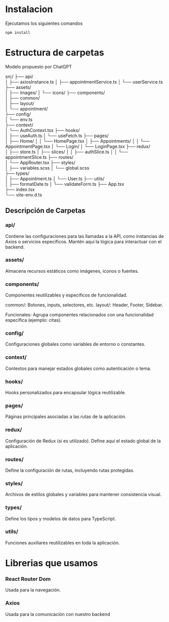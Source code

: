 # Instalacion

Ejecutamos los siguientes comandos

```shell
npm install
```

# Estructura de carpetas

Modelo propuesto por ChatGPT

src/
├── api/               
│   ├── axiosInstance.ts
│   ├── appointmentService.ts
│   └── userService.ts
├── assets/           
│   ├── images/
│   └── icons/
├── components/        
│   ├── common/       
│   ├── layout/       
│   └── appointment/   
├── config/            
│   └── env.ts        
├── context/          
│   └── AuthContext.tsx
├── hooks/            
│   ├── useAuth.ts
│   └── useFetch.ts
├── pages/             
│   ├── Home/
│   │   └── HomePage.tsx
│   ├── Appointments/
│   │   └── AppointmentPage.tsx
│   └── Login/
│       └── LoginPage.tsx
├── redux/            
│   ├── store.ts
│   ├── slices/
│   │   ├── authSlice.ts
│   │   └── appointmentSlice.ts
├── routes/           
│   └── AppRouter.tsx
├── styles/            
│   ├── variables.scss 
│   └── global.scss    
├── types/             
│   ├── Appointment.ts
│   └── User.ts
├── utils/             
│   ├── formatDate.ts
│   └── validateForm.ts
├── App.tsx            
├── index.tsx          
└── vite-env.d.ts     


## Descripción de Carpetas

### api/
Contiene las configuraciones para las llamadas a la API, como instancias de Axios o servicios específicos. Mantén aquí la lógica para interactuar con el backend.

### assets/
Almacena recursos estáticos como imágenes, íconos o fuentes.

### components/
Componentes reutilizables y específicos de funcionalidad.

common/: Botones, inputs, selectores, etc.
layout/: Header, Footer, Sidebar.

Funcionales: Agrupa componentes relacionados con una funcionalidad específica (ejemplo: citas).

### config/
Configuraciones globales como variables de entorno o constantes.

### context/
Contextos para manejar estados globales como autenticación o tema.

### hooks/
Hooks personalizados para encapsular lógica reutilizable.

### pages/
Páginas principales asociadas a las rutas de la aplicación.

### redux/
Configuración de Redux (si es utilizado). Define aquí el estado global de la aplicación.

### routes/
Define la configuración de rutas, incluyendo rutas protegidas.

### styles/
Archivos de estilos globales y variables para mantener consistencia visual.

### types/
Define los tipos y modelos de datos para TypeScript.

### utils/
Funciones auxiliares reutilizables en toda la aplicación.


# Librerias que usamos

### React Router Dom

Usada para la navegación.

### Axios

Usada para la comunicación con nuestro backend